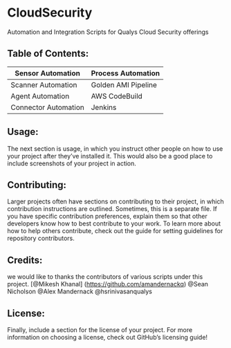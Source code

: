 # CloudSecurity
Automation and Integration Scripts for Qualys Cloud Security offerings 




## Table of Contents: 

Sensor Automation | Process Automation
----------------- | ------------------
Scanner Automation | Golden AMI Pipeline
Agent Automation | AWS CodeBuild
Connector Automation | Jenkins 

## Usage: 
The next section is usage, in which you instruct other people on how to use your project after they’ve installed it. This would also be a good place to include screenshots of your project in action.

## Contributing: 
Larger projects often have sections on contributing to their project, in which contribution instructions are outlined. Sometimes, this is a separate file. If you have specific contribution preferences, explain them so that other developers know how to best contribute to your work. To learn more about how to help others contribute, check out the guide for setting guidelines for repository contributors.

## Credits: 
we would like to thanks the contributors of various scripts under this project.
[@Mikesh Khanal] (https://github.com/amandernackq)
@Sean Nicholson
@Alex Mandernack
@hsrinivasanqualys

## License: 
Finally, include a section for the license of your project. For more information on choosing a license, check out GitHub’s licensing guide!
